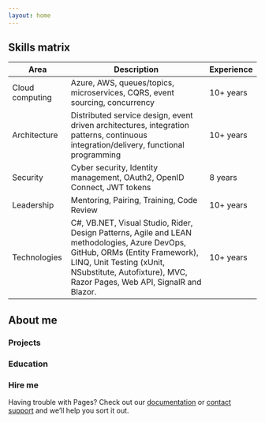 ```yaml
---
layout: home
---
```


## Skills matrix
| Area | Description | Experience |
| -- | -- | -- |
| Cloud computing | Azure, AWS, queues/topics, microservices, CQRS, event sourcing, concurrency | 10+ years |
| Architecture | Distributed service design, event driven architectures, integration patterns, continuous integration/delivery, functional programming | 10+ years |
| Security | Cyber security, Identity management, OAuth2, OpenID Connect, JWT tokens | 8 years |
| Leadership | Mentoring, Pairing, Training, Code Review | 10+ years |
| Technologies | C#, VB.NET, Visual Studio, Rider, Design Patterns, Agile and LEAN methodologies, Azure DevOps, GitHub, ORMs (Entity Framework), LINQ, Unit Testing (xUnit, NSubstitute, Autofixture), MVC, Razor Pages, Web API, SignalR and Blazor. | 10+ years |

## About me


### Projects

### Education

### Hire me

Having trouble with Pages? Check out our [documentation](https://docs.github.com/categories/github-pages-basics/) or [contact support](https://support.github.com/contact) and we’ll help you sort it out.
